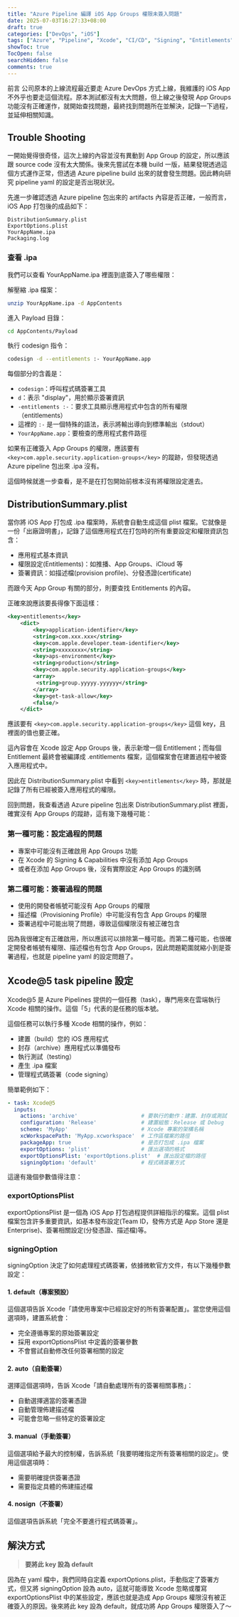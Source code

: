 ```yaml
---
title: "Azure Pipeline 編譯 iOS App Groups 權限未簽入問題"
date: 2025-07-03T16:27:33+08:00
draft: true
categories: ["DevOps", "iOS"]
tags: ["Azure", "Pipeline", "Xcode", "CI/CD", "Signing", "Entitlements"]
showToc: true
TocOpen: false
searchHidden: false
comments: true
---
```


前言
公司原本的上線流程最近要走 Azure DevOps 方式上線，我維護的 iOS App 不外乎也要走這個流程。原本測試都沒有太大問題，但上線之後發現 App Groups 功能沒有正確運作，就開始查找問題，最終找到問題所在並解決，記錄一下過程，並延伸相關知識。

## Trouble Shooting

一開始覺得很奇怪，這次上線的內容並沒有異動到 App Group 的設定，所以應該跟 source code 沒有太大關係。後來先嘗試在本機 build 一版，結果發現透過這個方式運作正常，但透過 Azure pipeline build 出來的就會發生問題。因此轉向研究 pipeline yaml 的設定是否出現狀況。

先進一步確認透過 Azure pipeline 包出來的 artifacts 內容是否正確，一般而言，iOS App 打包後的成品如下：

```
DistributionSummary.plist
ExportOptions.plist
YourAppName.ipa
Packaging.log
```

### 查看 .ipa

我們可以查看 YourAppName.ipa 裡面到底簽入了哪些權限：

解壓縮 .ipa 檔案：
```sh
unzip YourAppName.ipa -d AppContents
```

進入 Payload 目錄：
```sh
cd AppContents/Payload
```

執行 codesign 指令：
```sh
codesign -d --entitlements :- YourAppName.app
```

每個部分的含義是：
- `codesign`：呼叫程式碼簽署工具
- `d`：表示 "display"，用於顯示簽署資訊
- `-entitlements :-`：要求工具顯示應用程式中包含的所有權限（entitlements）
- 這裡的 `:-` 是一個特殊的語法，表示將輸出導向到標準輸出（stdout）
- `YourAppName.app`：要檢查的應用程式套件路徑

如果有正確簽入 App Groups 的權限，應該要有 `<key>com.apple.security.application-groups</key>` 的蹤跡，但發現透過 Azure pipeline 包出來 .ipa 沒有。

這個時候就進一步查看，是不是在打包開始前根本沒有將權限設定進去。

## DistributionSummary.plist

當你將 iOS App 打包成 .ipa 檔案時，系統會自動生成這個 plist 檔案。它就像是一份「出廠證明書」，記錄了這個應用程式在打包時的所有重要設定和權限資訊包含：
- 應用程式基本資訊
- 權限設定(Entitlements)：如推播、App Groups、iCloud 等
- 簽署資訊：如描述檔(provision profile)、分發憑證(certificate)

而跟今天 App Group 有關的部分，則要查找 Entitlements 的內容。

正確來說應該要長得像下面這樣：

```xml
<key>entitlements</key>
    <dict>
        <key>application-identifier</key>
        <string>com.xxx.xxx</string>
        <key>com.apple.developer.team-identifier</key>
        <string>xxxxxxxx</string>
        <key>aps-environment</key>
        <string>production</string>
        <key>com.apple.security.application-groups</key>
        <array>
         <string>group.yyyyy.yyyyyy</string>
        </array>
        <key>get-task-allow</key>
        <false/>
    </dict>
```

應該要有 `<key>com.apple.security.application-groups</key>` 這個 key，且裡面的值也要正確。

這內容會在 Xcode 設定 App Groups 後，表示新增一個 Entitlement；而每個 Entitlement 最終會被編譯成 .entitlements 檔案，這個檔案會在建置過程中被簽入應用程式中。

因此在 DistributionSummary.plist 中看到 `<key>entitlements</key>` 時，那就是記錄了所有已經被簽入應用程式的權限。

回到問題，我查看透過 Azure pipeline 包出來 DistributionSummary.plist 裡面，確實沒有 App Groups 的蹤跡，這有幾下幾種可能：

### 第一種可能：設定過程的問題
- 專案中可能沒有正確啟用 App Groups 功能
- 在 Xcode 的 Signing & Capabilities 中沒有添加 App Groups
- 或者在添加 App Groups 後，沒有實際設定 App Groups 的識別碼

### 第二種可能：簽署過程的問題
- 使用的開發者帳號可能沒有 App Groups 的權限
- 描述檔（Provisioning Profile）中可能沒有包含 App Groups 的權限
- 簽署過程中可能出現了問題，導致這個權限沒有被正確包含

因為我很確定有正確啟用，所以應該可以排除第一種可能。而第二種可能，也很確定開發者帳號有權限、描述檔也有包含 App Groups，因此問題範圍就縮小到是簽署過程，也就是 pipeline yaml 的設定問題了。

## Xcode@5 task pipeline 設定

Xcode@5 是 Azure Pipelines 提供的一個任務（task），專門用來在雲端執行 Xcode 相關的操作。這個「5」代表的是任務的版本號。

這個任務可以執行多種 Xcode 相關的操作，例如：
- 建置（build）您的 iOS 應用程式
- 封存（archive）應用程式以準備發布
- 執行測試（testing）
- 產生 .ipa 檔案
- 管理程式碼簽署（code signing）

簡單範例如下：

```yaml
- task: Xcode@5
  inputs:
    actions: 'archive'                    # 要執行的動作：建置、封存或測試
    configuration: 'Release'              # 建置組態：Release 或 Debug
    scheme: 'MyApp'                       # Xcode 專案的架構名稱
    xcWorkspacePath: 'MyApp.xcworkspace'  # 工作區檔案的路徑
    packageApp: true                      # 是否打包成 .ipa 檔案
    exportOptions: 'plist'                # 匯出選項的格式
    exportOptionsPlist: 'exportOptions.plist'  # 匯出設定檔的路徑
    signingOption: 'default'              # 程式碼簽署方式
```

這邊有幾個參數值得注意：

### exportOptionsPlist
exportOptionsPlist 是一個為 iOS App 打包過程提供詳細指示的檔案。這個 plist 檔案包含許多重要資訊，如基本發布設定(Team ID，發佈方式是 App Store 還是 Enterprise)、簽署相關設定(分發憑證、描述檔)等。

### signingOption
signingOption 決定了如何處理程式碼簽署，依據微軟官方文件，有以下幾種參數設定：

#### 1. default（專案預設）
這個選項告訴 Xcode「請使用專案中已經設定好的所有簽署配置」。當您使用這個選項時，建置系統會：
- 完全遵循專案的原始簽署設定
- 採用 exportOptionsPlist 中定義的簽署參數
- 不會嘗試自動修改任何簽署相關的設定

#### 2. auto（自動簽署）
選擇這個選項時，告訴 Xcode「請自動處理所有的簽署相關事務」：
- 自動選擇適當的簽署憑證
- 自動管理佈建描述檔
- 可能會忽略一些特定的簽署設定

#### 3. manual（手動簽署）
這個選項給予最大的控制權，告訴系統「我要明確指定所有簽署相關的設定」。使用這個選項時：
- 需要明確提供簽署憑證
- 需要指定具體的佈建描述檔

#### 4. nosign（不簽署）
這個選項告訴系統「完全不要進行程式碼簽署」。

## 解決方式

>**要將此 key 設為 default**

因為在 yaml 檔中，我們同時自定義 exportOptions.plist，手動指定了簽署方式，但又將 signingOption 設為 auto，這就可能導致 Xcode 忽略或覆寫 exportOptionsPlist 中的某些設定，應該也就是造成 App Groups 權限沒有被正確簽入的原因。後來將此 key 設為 default，就成功將 App Groups 權限簽入了～
